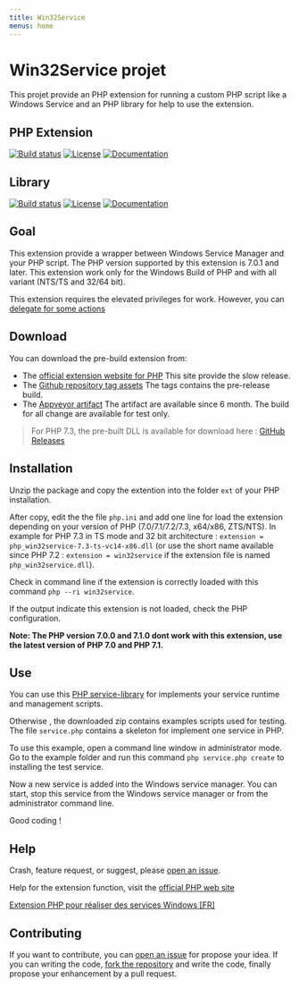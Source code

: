 ```yaml
---
title: Win32Service
menus: home
---
```


# Win32Service projet

This projet provide an PHP extension for running a custom PHP script like a Windows Service and an PHP library for help to use the extension.

## PHP Extension

[![Build status](https://ci.appveyor.com/api/projects/status/7wqljie1knsrtfkh/branch/less_admin?svg=true)](https://ci.appveyor.com/project/macintoshplus/win32service/branch/less_admin)
[![License](https://img.shields.io/badge/license-PHP_License-blue.svg)](http://www.php.net/license/3_01.txt)
[![Documentation](https://img.shields.io/badge/manual-win32service-blue.svg)](http://php.net/manual/en/book.win32service.php)

## Library

[![Build status](https://ci.appveyor.com/api/projects/status/nm8kqrbokv49mckk?svg=true)](https://ci.appveyor.com/project/macintoshplus/win32servicelib)
[![License](https://img.shields.io/packagist/l/win32service/service-library.svg)](https://github.com/win32service/service-library/blob/master/LICENSE)
[![Documentation](https://img.shields.io/badge/manual-service_library-blue.svg)](service-library.md)


## Goal

This extension provide a wrapper between Windows Service Manager and your PHP script. The PHP version supported by this extension is 7.0.1 and later.
This extension work only for the Windows Build of PHP and with all variant (NTS/TS and 32/64 bit).

This extension requires the elevated privileges for work. However, you can [delegate for some actions](less_admin.md)

## Download

You can download the pre-build extension from:

* The [official extension website for PHP](http://pecl.php.net/package/win32service) This site provide the slow release.
* The [Github repository tag assets](https://github.com/win32service/win32service/releases) The tags contains the pre-release build.
* The [Appveyor artifact](https://ci.appveyor.com/project/macintoshplus/win32service) The artifact are available since 6 month. The build for all change are available for test only.

> For PHP 7.3, the pre-built DLL is available for download here : [GitHub Releases](https://github.com/win32service/win32service/releases/tag/v0.3.1-RC1)

## Installation

Unzip the package and copy the extention into the folder `ext` of your PHP installation.

After copy, edit the the file `php.ini` and add one line for load the extension depending on your version of PHP (7.0/7.1/7.2/7.3, x64/x86, ZTS/NTS). In example for PHP 7.3 in TS mode and 32 bit architecture : `extension = php_win32service-7.3-ts-vc14-x86.dll` (or use the short name available since PHP 7.2 : `extension = win32service` if the extension file is named `php_win32service.dll`).

Check in command line if the extension is correctly loaded with this command `php --ri win32service`.

If the output indicate this extension is not loaded, check the PHP configuration.

__Note: The PHP version 7.0.0 and 7.1.0 dont work with this extension, use the latest version of PHP 7.0 and PHP 7.1.__

## Use

You can use this [PHP service-library](https://github.com/win32service/service-library) for implements your service runtime and management scripts.

Otherwise , the downloaded zip contains examples scripts used for testing. The file `service.php` contains a skeleton for implement one service in PHP.

To use this example, open a command line window in administrator mode. Go to the example folder and run this command `php service.php create` to installing the test service.

Now a new service is added into the Windows service manager. You can start, stop this service from the Windows service manager or from the administrator command line.

Good coding !

## Help

Crash, feature request, or suggest, please [open an issue](https://github.com/win32service/win32service/issues).

Help for the extension function, visit the [official PHP web site](http://php.net/manual/en/book.win32service.php)

[Extension PHP pour réaliser des services Windows [FR]](https://nahan.fr/extension-php-pour-realiser-des-services-windows/)

## Contributing

If you want to contribute, you can [open an issue](https://github.com/win32service/win32service/issues) for propose your idea. If you can writing the code, [fork the repository](https://github.com/win32service/win32service) and write the code, finally propose your enhancement by a pull request.

